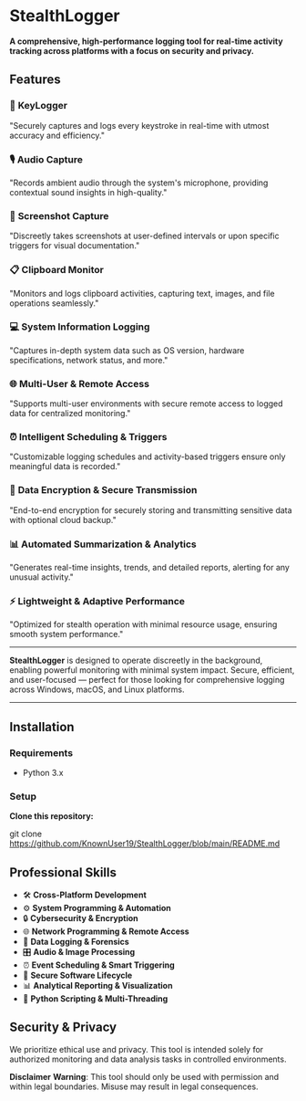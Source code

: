 
# StealthLogger

**A comprehensive, high-performance logging tool for real-time activity tracking across platforms with a focus on security and privacy.**  


## Features

### 🔑 **KeyLogger**  
"Securely captures and logs every keystroke in real-time with utmost accuracy and efficiency."

### 🎙️ **Audio Capture**  
"Records ambient audio through the system's microphone, providing contextual sound insights in high-quality."

### 📸 **Screenshot Capture**  
"Discreetly takes screenshots at user-defined intervals or upon specific triggers for visual documentation."

### 📋 **Clipboard Monitor**  
"Monitors and logs clipboard activities, capturing text, images, and file operations seamlessly."

### 💻 **System Information Logging**  
"Captures in-depth system data such as OS version, hardware specifications, network status, and more."

### 🌐 **Multi-User & Remote Access**  
"Supports multi-user environments with secure remote access to logged data for centralized monitoring."

### ⏰ **Intelligent Scheduling & Triggers**  
"Customizable logging schedules and activity-based triggers ensure only meaningful data is recorded."

### 🔐 **Data Encryption & Secure Transmission**  
"End-to-end encryption for securely storing and transmitting sensitive data with optional cloud backup."

### 📊 **Automated Summarization & Analytics**  
"Generates real-time insights, trends, and detailed reports, alerting for any unusual activity."

### ⚡ **Lightweight & Adaptive Performance**  
"Optimized for stealth operation with minimal resource usage, ensuring smooth system performance."

---

**StealthLogger** is designed to operate discreetly in the background, enabling powerful monitoring with minimal system impact. Secure, efficient, and user-focused — perfect for those looking for comprehensive logging across Windows, macOS, and Linux platforms.

---

## Installation

### Requirements

- Python 3.x

### Setup

**Clone this repository:**

git clone https://github.com/KnownUser19/StealthLogger/blob/main/README.md

## Professional Skills 

- 🛠️ **Cross-Platform Development**  
- ⚙️ **System Programming & Automation**  
- 🔒 **Cybersecurity & Encryption**  
- 🌐 **Network Programming & Remote Access**  
- 📑 **Data Logging & Forensics**  
- 🎛️ **Audio & Image Processing**  
- ⏰ **Event Scheduling & Smart Triggering**  
- 🔐 **Secure Software Lifecycle**  
- 📊 **Analytical Reporting & Visualization**  
- 🐍 **Python Scripting & Multi-Threading**  
 


## **Security & Privacy**
We prioritize ethical use and privacy. This tool is intended solely for authorized monitoring and data analysis tasks in controlled environments.

****Disclaimer****
**Warning**: This tool should only be used with permission and within legal boundaries. Misuse may result in legal consequences.

